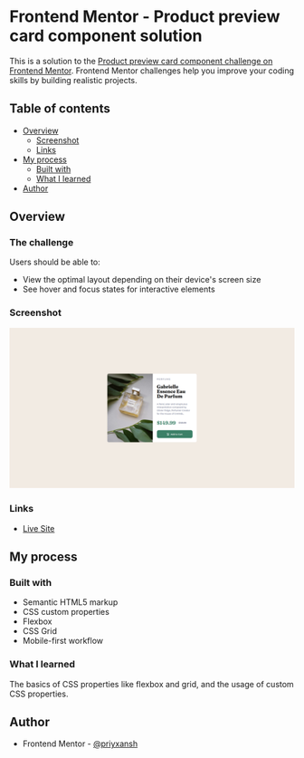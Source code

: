 # Frontend Mentor - Product preview card component solution

This is a solution to the [Product preview card component challenge on Frontend Mentor](https://www.frontendmentor.io/challenges/product-preview-card-component-GO7UmttRfa). Frontend Mentor challenges help you improve your coding skills by building realistic projects.

## Table of contents

-   [Overview](#overview)
    -   [Screenshot](#screenshot)
    -   [Links](#links)
-   [My process](#my-process)
    -   [Built with](#built-with)
    -   [What I learned](#what-i-learned)
-   [Author](#author)

## Overview

### The challenge

Users should be able to:

-   View the optimal layout depending on their device's screen size
-   See hover and focus states for interactive elements

### Screenshot

![](./images/site-preview.png)

### Links

<!-- - Solution URL: [Solution]() -->

-   [Live Site](https://priyxansh.github.io/frontendmentor-product-preview-card/)

## My process

### Built with

-   Semantic HTML5 markup
-   CSS custom properties
-   Flexbox
-   CSS Grid
-   Mobile-first workflow

### What I learned

The basics of CSS properties like flexbox and grid, and the usage of custom CSS properties.

## Author

-   Frontend Mentor - [@priyxansh](https://www.frontendmentor.io/profile/priyxansh)

